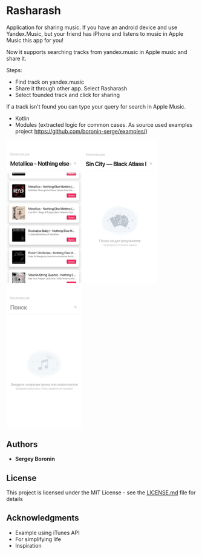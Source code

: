 # Rasharash

Application for sharing music. If you have an android device and use Yandex.Music, but your friend has iPhone and listens to music in Apple Music this app for you!

Now it supports searching tracks from yandex.music in Apple music and share it.

Steps:
* Find track on yandex.music
* Share it through other app. Select Rasharash
* Select founded track and click for sharing

If a track isn't found you can type your query for search in Apple Music. 

* Kotlin
* Modules (extracted logic for common cases. As source used examples project https://github.com/boronin-serge/examples/)

<img src="https://github.com/boronin-serge/rasharash/blob/master/screenshots/Image1.jpg" width=200 align=left>
<img src="https://github.com/boronin-serge/rasharash/blob/master/screenshots/Image2.jpg" width=200 align=left>
<img src="https://github.com/boronin-serge/rasharash/blob/master/screenshots/Image3.jpg" width=200 >

## Authors

* **Sergey Boronin** 

## License

This project is licensed under the MIT License - see the [LICENSE.md](LICENSE.md) file for details

## Acknowledgments

* Example using iTunes API
* For simplifying life
* Inspiration
